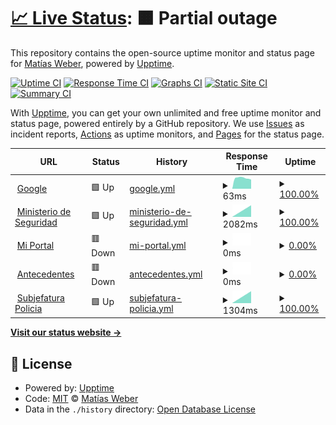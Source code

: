 # [📈 Live Status](https://matiwiber.github.io/status-page): <!--live status--> **🟧 Partial outage**

This repository contains the open-source uptime monitor and status page for [Matías Weber](https://matiwiber.github.io/status-page), powered by [Upptime](https://github.com/upptime/upptime).

[![Uptime CI](https://github.com/matiwiber/status-page/workflows/Uptime%20CI/badge.svg)](https://github.com/matiwiber/status-page/actions?query=workflow%3A%22Uptime+CI%22)
[![Response Time CI](https://github.com/matiwiber/status-page/workflows/Response%20Time%20CI/badge.svg)](https://github.com/matiwiber/status-page/actions?query=workflow%3A%22Response+Time+CI%22)
[![Graphs CI](https://github.com/matiwiber/status-page/workflows/Graphs%20CI/badge.svg)](https://github.com/matiwiber/status-page/actions?query=workflow%3A%22Graphs+CI%22)
[![Static Site CI](https://github.com/matiwiber/status-page/workflows/Static%20Site%20CI/badge.svg)](https://github.com/matiwiber/status-page/actions?query=workflow%3A%22Static+Site+CI%22)
[![Summary CI](https://github.com/matiwiber/status-page/workflows/Summary%20CI/badge.svg)](https://github.com/matiwiber/status-page/actions?query=workflow%3A%22Summary+CI%22)

With [Upptime](https://upptime.js.org), you can get your own unlimited and free uptime monitor and status page, powered entirely by a GitHub repository. We use [Issues](https://github.com/matiwiber/status-page/issues) as incident reports, [Actions](https://github.com/matiwiber/status-page/actions) as uptime monitors, and [Pages](https://matiwiber.github.io/status-page) for the status page.

<!--start: status pages-->
<!-- This summary is generated by Upptime (https://github.com/upptime/upptime) -->
<!-- Do not edit this manually, your changes will be overwritten -->
<!-- prettier-ignore -->
| URL | Status | History | Response Time | Uptime |
| --- | ------ | ------- | ------------- | ------ |
| <img alt="" src="https://icons.duckduckgo.com/ip3/null.ico" height="13"> [Google](www.google.com) | 🟩 Up | [google.yml](https://github.com/matiwiber/status-page/commits/HEAD/history/google.yml) | <details><summary><img alt="Response time graph" src="./graphs/google/response-time-week.png" height="20"> 63ms</summary><br><a href="https://matiwiber.github.io/status-page/history/google"><img alt="Response time 63" src="https://img.shields.io/endpoint?url=https%3A%2F%2Fraw.githubusercontent.com%2Fmatiwiber%2Fstatus-page%2FHEAD%2Fapi%2Fgoogle%2Fresponse-time.json"></a><br><a href="https://matiwiber.github.io/status-page/history/google"><img alt="24-hour response time 63" src="https://img.shields.io/endpoint?url=https%3A%2F%2Fraw.githubusercontent.com%2Fmatiwiber%2Fstatus-page%2FHEAD%2Fapi%2Fgoogle%2Fresponse-time-day.json"></a><br><a href="https://matiwiber.github.io/status-page/history/google"><img alt="7-day response time 63" src="https://img.shields.io/endpoint?url=https%3A%2F%2Fraw.githubusercontent.com%2Fmatiwiber%2Fstatus-page%2FHEAD%2Fapi%2Fgoogle%2Fresponse-time-week.json"></a><br><a href="https://matiwiber.github.io/status-page/history/google"><img alt="30-day response time 63" src="https://img.shields.io/endpoint?url=https%3A%2F%2Fraw.githubusercontent.com%2Fmatiwiber%2Fstatus-page%2FHEAD%2Fapi%2Fgoogle%2Fresponse-time-month.json"></a><br><a href="https://matiwiber.github.io/status-page/history/google"><img alt="1-year response time 63" src="https://img.shields.io/endpoint?url=https%3A%2F%2Fraw.githubusercontent.com%2Fmatiwiber%2Fstatus-page%2FHEAD%2Fapi%2Fgoogle%2Fresponse-time-year.json"></a></details> | <details><summary><a href="https://matiwiber.github.io/status-page/history/google">100.00%</a></summary><a href="https://matiwiber.github.io/status-page/history/google"><img alt="All-time uptime 100.00%" src="https://img.shields.io/endpoint?url=https%3A%2F%2Fraw.githubusercontent.com%2Fmatiwiber%2Fstatus-page%2FHEAD%2Fapi%2Fgoogle%2Fuptime.json"></a><br><a href="https://matiwiber.github.io/status-page/history/google"><img alt="24-hour uptime 100.00%" src="https://img.shields.io/endpoint?url=https%3A%2F%2Fraw.githubusercontent.com%2Fmatiwiber%2Fstatus-page%2FHEAD%2Fapi%2Fgoogle%2Fuptime-day.json"></a><br><a href="https://matiwiber.github.io/status-page/history/google"><img alt="7-day uptime 100.00%" src="https://img.shields.io/endpoint?url=https%3A%2F%2Fraw.githubusercontent.com%2Fmatiwiber%2Fstatus-page%2FHEAD%2Fapi%2Fgoogle%2Fuptime-week.json"></a><br><a href="https://matiwiber.github.io/status-page/history/google"><img alt="30-day uptime 100.00%" src="https://img.shields.io/endpoint?url=https%3A%2F%2Fraw.githubusercontent.com%2Fmatiwiber%2Fstatus-page%2FHEAD%2Fapi%2Fgoogle%2Fuptime-month.json"></a><br><a href="https://matiwiber.github.io/status-page/history/google"><img alt="1-year uptime 100.00%" src="https://img.shields.io/endpoint?url=https%3A%2F%2Fraw.githubusercontent.com%2Fmatiwiber%2Fstatus-page%2FHEAD%2Fapi%2Fgoogle%2Fuptime-year.json"></a></details>
| <img alt="" src="https://icons.duckduckgo.com/ip3/www.mseg.gba.gov.ar.ico" height="13"> [Ministerio de Seguridad](https://www.mseg.gba.gov.ar) | 🟩 Up | [ministerio-de-seguridad.yml](https://github.com/matiwiber/status-page/commits/HEAD/history/ministerio-de-seguridad.yml) | <details><summary><img alt="Response time graph" src="./graphs/ministerio-de-seguridad/response-time-week.png" height="20"> 2082ms</summary><br><a href="https://matiwiber.github.io/status-page/history/ministerio-de-seguridad"><img alt="Response time 2082" src="https://img.shields.io/endpoint?url=https%3A%2F%2Fraw.githubusercontent.com%2Fmatiwiber%2Fstatus-page%2FHEAD%2Fapi%2Fministerio-de-seguridad%2Fresponse-time.json"></a><br><a href="https://matiwiber.github.io/status-page/history/ministerio-de-seguridad"><img alt="24-hour response time 2082" src="https://img.shields.io/endpoint?url=https%3A%2F%2Fraw.githubusercontent.com%2Fmatiwiber%2Fstatus-page%2FHEAD%2Fapi%2Fministerio-de-seguridad%2Fresponse-time-day.json"></a><br><a href="https://matiwiber.github.io/status-page/history/ministerio-de-seguridad"><img alt="7-day response time 2082" src="https://img.shields.io/endpoint?url=https%3A%2F%2Fraw.githubusercontent.com%2Fmatiwiber%2Fstatus-page%2FHEAD%2Fapi%2Fministerio-de-seguridad%2Fresponse-time-week.json"></a><br><a href="https://matiwiber.github.io/status-page/history/ministerio-de-seguridad"><img alt="30-day response time 2082" src="https://img.shields.io/endpoint?url=https%3A%2F%2Fraw.githubusercontent.com%2Fmatiwiber%2Fstatus-page%2FHEAD%2Fapi%2Fministerio-de-seguridad%2Fresponse-time-month.json"></a><br><a href="https://matiwiber.github.io/status-page/history/ministerio-de-seguridad"><img alt="1-year response time 2082" src="https://img.shields.io/endpoint?url=https%3A%2F%2Fraw.githubusercontent.com%2Fmatiwiber%2Fstatus-page%2FHEAD%2Fapi%2Fministerio-de-seguridad%2Fresponse-time-year.json"></a></details> | <details><summary><a href="https://matiwiber.github.io/status-page/history/ministerio-de-seguridad">100.00%</a></summary><a href="https://matiwiber.github.io/status-page/history/ministerio-de-seguridad"><img alt="All-time uptime 100.00%" src="https://img.shields.io/endpoint?url=https%3A%2F%2Fraw.githubusercontent.com%2Fmatiwiber%2Fstatus-page%2FHEAD%2Fapi%2Fministerio-de-seguridad%2Fuptime.json"></a><br><a href="https://matiwiber.github.io/status-page/history/ministerio-de-seguridad"><img alt="24-hour uptime 100.00%" src="https://img.shields.io/endpoint?url=https%3A%2F%2Fraw.githubusercontent.com%2Fmatiwiber%2Fstatus-page%2FHEAD%2Fapi%2Fministerio-de-seguridad%2Fuptime-day.json"></a><br><a href="https://matiwiber.github.io/status-page/history/ministerio-de-seguridad"><img alt="7-day uptime 100.00%" src="https://img.shields.io/endpoint?url=https%3A%2F%2Fraw.githubusercontent.com%2Fmatiwiber%2Fstatus-page%2FHEAD%2Fapi%2Fministerio-de-seguridad%2Fuptime-week.json"></a><br><a href="https://matiwiber.github.io/status-page/history/ministerio-de-seguridad"><img alt="30-day uptime 100.00%" src="https://img.shields.io/endpoint?url=https%3A%2F%2Fraw.githubusercontent.com%2Fmatiwiber%2Fstatus-page%2FHEAD%2Fapi%2Fministerio-de-seguridad%2Fuptime-month.json"></a><br><a href="https://matiwiber.github.io/status-page/history/ministerio-de-seguridad"><img alt="1-year uptime 100.00%" src="https://img.shields.io/endpoint?url=https%3A%2F%2Fraw.githubusercontent.com%2Fmatiwiber%2Fstatus-page%2FHEAD%2Fapi%2Fministerio-de-seguridad%2Fuptime-year.json"></a></details>
| <img alt="" src="https://icons.duckduckgo.com/ip3/miportal.mseg.gba.gov.ar.ico" height="13"> [Mi Portal](https://miportal.mseg.gba.gov.ar) | 🟥 Down | [mi-portal.yml](https://github.com/matiwiber/status-page/commits/HEAD/history/mi-portal.yml) | <details><summary><img alt="Response time graph" src="./graphs/mi-portal/response-time-week.png" height="20"> 0ms</summary><br><a href="https://matiwiber.github.io/status-page/history/mi-portal"><img alt="Response time 0" src="https://img.shields.io/endpoint?url=https%3A%2F%2Fraw.githubusercontent.com%2Fmatiwiber%2Fstatus-page%2FHEAD%2Fapi%2Fmi-portal%2Fresponse-time.json"></a><br><a href="https://matiwiber.github.io/status-page/history/mi-portal"><img alt="24-hour response time 0" src="https://img.shields.io/endpoint?url=https%3A%2F%2Fraw.githubusercontent.com%2Fmatiwiber%2Fstatus-page%2FHEAD%2Fapi%2Fmi-portal%2Fresponse-time-day.json"></a><br><a href="https://matiwiber.github.io/status-page/history/mi-portal"><img alt="7-day response time 0" src="https://img.shields.io/endpoint?url=https%3A%2F%2Fraw.githubusercontent.com%2Fmatiwiber%2Fstatus-page%2FHEAD%2Fapi%2Fmi-portal%2Fresponse-time-week.json"></a><br><a href="https://matiwiber.github.io/status-page/history/mi-portal"><img alt="30-day response time 0" src="https://img.shields.io/endpoint?url=https%3A%2F%2Fraw.githubusercontent.com%2Fmatiwiber%2Fstatus-page%2FHEAD%2Fapi%2Fmi-portal%2Fresponse-time-month.json"></a><br><a href="https://matiwiber.github.io/status-page/history/mi-portal"><img alt="1-year response time 0" src="https://img.shields.io/endpoint?url=https%3A%2F%2Fraw.githubusercontent.com%2Fmatiwiber%2Fstatus-page%2FHEAD%2Fapi%2Fmi-portal%2Fresponse-time-year.json"></a></details> | <details><summary><a href="https://matiwiber.github.io/status-page/history/mi-portal">0.00%</a></summary><a href="https://matiwiber.github.io/status-page/history/mi-portal"><img alt="All-time uptime 0.00%" src="https://img.shields.io/endpoint?url=https%3A%2F%2Fraw.githubusercontent.com%2Fmatiwiber%2Fstatus-page%2FHEAD%2Fapi%2Fmi-portal%2Fuptime.json"></a><br><a href="https://matiwiber.github.io/status-page/history/mi-portal"><img alt="24-hour uptime 0.00%" src="https://img.shields.io/endpoint?url=https%3A%2F%2Fraw.githubusercontent.com%2Fmatiwiber%2Fstatus-page%2FHEAD%2Fapi%2Fmi-portal%2Fuptime-day.json"></a><br><a href="https://matiwiber.github.io/status-page/history/mi-portal"><img alt="7-day uptime 0.00%" src="https://img.shields.io/endpoint?url=https%3A%2F%2Fraw.githubusercontent.com%2Fmatiwiber%2Fstatus-page%2FHEAD%2Fapi%2Fmi-portal%2Fuptime-week.json"></a><br><a href="https://matiwiber.github.io/status-page/history/mi-portal"><img alt="30-day uptime 0.00%" src="https://img.shields.io/endpoint?url=https%3A%2F%2Fraw.githubusercontent.com%2Fmatiwiber%2Fstatus-page%2FHEAD%2Fapi%2Fmi-portal%2Fuptime-month.json"></a><br><a href="https://matiwiber.github.io/status-page/history/mi-portal"><img alt="1-year uptime 0.00%" src="https://img.shields.io/endpoint?url=https%3A%2F%2Fraw.githubusercontent.com%2Fmatiwiber%2Fstatus-page%2FHEAD%2Fapi%2Fmi-portal%2Fuptime-year.json"></a></details>
| <img alt="" src="https://icons.duckduckgo.com/ip3/antecedentes.mseg.gba.gov.ar.ico" height="13"> [Antecedentes](https://antecedentes.mseg.gba.gov.ar) | 🟥 Down | [antecedentes.yml](https://github.com/matiwiber/status-page/commits/HEAD/history/antecedentes.yml) | <details><summary><img alt="Response time graph" src="./graphs/antecedentes/response-time-week.png" height="20"> 0ms</summary><br><a href="https://matiwiber.github.io/status-page/history/antecedentes"><img alt="Response time 0" src="https://img.shields.io/endpoint?url=https%3A%2F%2Fraw.githubusercontent.com%2Fmatiwiber%2Fstatus-page%2FHEAD%2Fapi%2Fantecedentes%2Fresponse-time.json"></a><br><a href="https://matiwiber.github.io/status-page/history/antecedentes"><img alt="24-hour response time 0" src="https://img.shields.io/endpoint?url=https%3A%2F%2Fraw.githubusercontent.com%2Fmatiwiber%2Fstatus-page%2FHEAD%2Fapi%2Fantecedentes%2Fresponse-time-day.json"></a><br><a href="https://matiwiber.github.io/status-page/history/antecedentes"><img alt="7-day response time 0" src="https://img.shields.io/endpoint?url=https%3A%2F%2Fraw.githubusercontent.com%2Fmatiwiber%2Fstatus-page%2FHEAD%2Fapi%2Fantecedentes%2Fresponse-time-week.json"></a><br><a href="https://matiwiber.github.io/status-page/history/antecedentes"><img alt="30-day response time 0" src="https://img.shields.io/endpoint?url=https%3A%2F%2Fraw.githubusercontent.com%2Fmatiwiber%2Fstatus-page%2FHEAD%2Fapi%2Fantecedentes%2Fresponse-time-month.json"></a><br><a href="https://matiwiber.github.io/status-page/history/antecedentes"><img alt="1-year response time 0" src="https://img.shields.io/endpoint?url=https%3A%2F%2Fraw.githubusercontent.com%2Fmatiwiber%2Fstatus-page%2FHEAD%2Fapi%2Fantecedentes%2Fresponse-time-year.json"></a></details> | <details><summary><a href="https://matiwiber.github.io/status-page/history/antecedentes">0.00%</a></summary><a href="https://matiwiber.github.io/status-page/history/antecedentes"><img alt="All-time uptime 0.00%" src="https://img.shields.io/endpoint?url=https%3A%2F%2Fraw.githubusercontent.com%2Fmatiwiber%2Fstatus-page%2FHEAD%2Fapi%2Fantecedentes%2Fuptime.json"></a><br><a href="https://matiwiber.github.io/status-page/history/antecedentes"><img alt="24-hour uptime 0.00%" src="https://img.shields.io/endpoint?url=https%3A%2F%2Fraw.githubusercontent.com%2Fmatiwiber%2Fstatus-page%2FHEAD%2Fapi%2Fantecedentes%2Fuptime-day.json"></a><br><a href="https://matiwiber.github.io/status-page/history/antecedentes"><img alt="7-day uptime 0.00%" src="https://img.shields.io/endpoint?url=https%3A%2F%2Fraw.githubusercontent.com%2Fmatiwiber%2Fstatus-page%2FHEAD%2Fapi%2Fantecedentes%2Fuptime-week.json"></a><br><a href="https://matiwiber.github.io/status-page/history/antecedentes"><img alt="30-day uptime 0.00%" src="https://img.shields.io/endpoint?url=https%3A%2F%2Fraw.githubusercontent.com%2Fmatiwiber%2Fstatus-page%2FHEAD%2Fapi%2Fantecedentes%2Fuptime-month.json"></a><br><a href="https://matiwiber.github.io/status-page/history/antecedentes"><img alt="1-year uptime 0.00%" src="https://img.shields.io/endpoint?url=https%3A%2F%2Fraw.githubusercontent.com%2Fmatiwiber%2Fstatus-page%2FHEAD%2Fapi%2Fantecedentes%2Fuptime-year.json"></a></details>
| <img alt="" src="https://icons.duckduckgo.com/ip3/null.ico" height="13"> [Subjefatura Policia](www.policia.mseg.gba.gov.ar) | 🟩 Up | [subjefatura-policia.yml](https://github.com/matiwiber/status-page/commits/HEAD/history/subjefatura-policia.yml) | <details><summary><img alt="Response time graph" src="./graphs/subjefatura-policia/response-time-week.png" height="20"> 1304ms</summary><br><a href="https://matiwiber.github.io/status-page/history/subjefatura-policia"><img alt="Response time 1304" src="https://img.shields.io/endpoint?url=https%3A%2F%2Fraw.githubusercontent.com%2Fmatiwiber%2Fstatus-page%2FHEAD%2Fapi%2Fsubjefatura-policia%2Fresponse-time.json"></a><br><a href="https://matiwiber.github.io/status-page/history/subjefatura-policia"><img alt="24-hour response time 1304" src="https://img.shields.io/endpoint?url=https%3A%2F%2Fraw.githubusercontent.com%2Fmatiwiber%2Fstatus-page%2FHEAD%2Fapi%2Fsubjefatura-policia%2Fresponse-time-day.json"></a><br><a href="https://matiwiber.github.io/status-page/history/subjefatura-policia"><img alt="7-day response time 1304" src="https://img.shields.io/endpoint?url=https%3A%2F%2Fraw.githubusercontent.com%2Fmatiwiber%2Fstatus-page%2FHEAD%2Fapi%2Fsubjefatura-policia%2Fresponse-time-week.json"></a><br><a href="https://matiwiber.github.io/status-page/history/subjefatura-policia"><img alt="30-day response time 1304" src="https://img.shields.io/endpoint?url=https%3A%2F%2Fraw.githubusercontent.com%2Fmatiwiber%2Fstatus-page%2FHEAD%2Fapi%2Fsubjefatura-policia%2Fresponse-time-month.json"></a><br><a href="https://matiwiber.github.io/status-page/history/subjefatura-policia"><img alt="1-year response time 1304" src="https://img.shields.io/endpoint?url=https%3A%2F%2Fraw.githubusercontent.com%2Fmatiwiber%2Fstatus-page%2FHEAD%2Fapi%2Fsubjefatura-policia%2Fresponse-time-year.json"></a></details> | <details><summary><a href="https://matiwiber.github.io/status-page/history/subjefatura-policia">100.00%</a></summary><a href="https://matiwiber.github.io/status-page/history/subjefatura-policia"><img alt="All-time uptime 100.00%" src="https://img.shields.io/endpoint?url=https%3A%2F%2Fraw.githubusercontent.com%2Fmatiwiber%2Fstatus-page%2FHEAD%2Fapi%2Fsubjefatura-policia%2Fuptime.json"></a><br><a href="https://matiwiber.github.io/status-page/history/subjefatura-policia"><img alt="24-hour uptime 100.00%" src="https://img.shields.io/endpoint?url=https%3A%2F%2Fraw.githubusercontent.com%2Fmatiwiber%2Fstatus-page%2FHEAD%2Fapi%2Fsubjefatura-policia%2Fuptime-day.json"></a><br><a href="https://matiwiber.github.io/status-page/history/subjefatura-policia"><img alt="7-day uptime 100.00%" src="https://img.shields.io/endpoint?url=https%3A%2F%2Fraw.githubusercontent.com%2Fmatiwiber%2Fstatus-page%2FHEAD%2Fapi%2Fsubjefatura-policia%2Fuptime-week.json"></a><br><a href="https://matiwiber.github.io/status-page/history/subjefatura-policia"><img alt="30-day uptime 100.00%" src="https://img.shields.io/endpoint?url=https%3A%2F%2Fraw.githubusercontent.com%2Fmatiwiber%2Fstatus-page%2FHEAD%2Fapi%2Fsubjefatura-policia%2Fuptime-month.json"></a><br><a href="https://matiwiber.github.io/status-page/history/subjefatura-policia"><img alt="1-year uptime 100.00%" src="https://img.shields.io/endpoint?url=https%3A%2F%2Fraw.githubusercontent.com%2Fmatiwiber%2Fstatus-page%2FHEAD%2Fapi%2Fsubjefatura-policia%2Fuptime-year.json"></a></details>

<!--end: status pages-->

[**Visit our status website →**](https://matiwiber.github.io/status-page)

## 📄 License

- Powered by: [Upptime](https://github.com/upptime/upptime)
- Code: [MIT](./LICENSE) © [Matías Weber](https://matiwiber.github.io/status-page)
- Data in the `./history` directory: [Open Database License](https://opendatacommons.org/licenses/odbl/1-0/)
